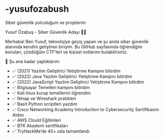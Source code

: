 # -yusufozabush
Siber güvenlik yolculuğum ve projelerim

Yusuf Özabuş - Siber Güvenlik Adayı 👨‍💻

Merhaba! Ben Yusuf, teknolojiye geçiş yapan ve şu anda siber güvenlik alanında kendini geliştiren biriyim. Bu GitHub sayfasında öğrendiğim konuları, çözdüğüm CTF’leri ve kişisel notlarımı bulabilirsiniz.

🚀 Şu ana kadar yaptıklarım:
- ✅ (2021) Yazılım Geliştirici Yetiştirme Kampını bitirdim
- ✅ (2022) Java Yazılım Geliştirici Yetiştirme Kampını bitirdim
- ✅ (2022) JavaScript Yazılım Geliştirici Yetiştirme Kampını bitirdim
- ✅ Bilgisayar Temelleri kampını bitirdim
- ✅ Kali linux kurup temellerini öğrendim
- ✅ Nmap ve Wireshark pratikleri
- ✅ Basit Python scriptleri yazdım
- ✅ Cısco Networking Academy Introduction to Cybersecurity Sertifikasını Aldım
- ✅ AWS Clould Eğitimleri
- ✅ BTK Akademi sertifikaları
- ✅ TryHackMe’de 40+ oda tamamlandı
